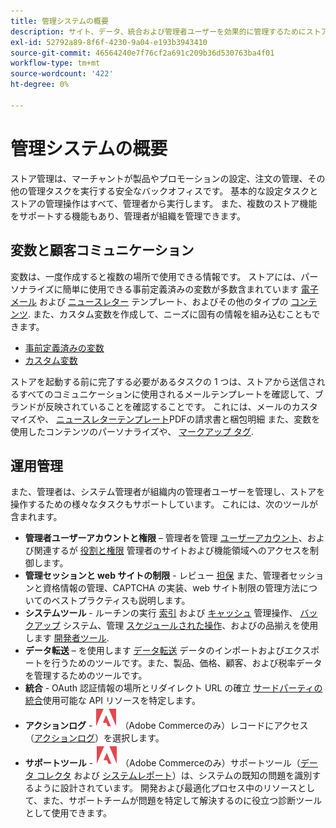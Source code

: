 ```yaml
---
title: 管理システムの概要
description: サイト、データ、統合および管理者ユーザーを効果的に管理するためにストアの管理者が使用できるシステムツールおよび機能について説明します。
exl-id: 52792a89-8f6f-4230-9a04-e193b3943410
source-git-commit: 46564240e7f76cf2a691c209b36d530763ba4f01
workflow-type: tm+mt
source-wordcount: '422'
ht-degree: 0%

---
```


# 管理システムの概要

ストア管理は、マーチャントが製品やプロモーションの設定、注文の管理、その他の管理タスクを実行する安全なバックオフィスです。 基本的な設定タスクとストアの管理操作はすべて、管理者から実行します。 また、複数のストア機能をサポートする機能もあり、管理者が組織を管理できます。

## 変数と顧客コミュニケーション

変数は、一度作成すると複数の場所で使用できる情報です。 ストアには、パーソナライズに簡単に使用できる事前定義済みの変数が多数含まれています [電子メール](email-templates.md) および [ニュースレター](../merchandising-promotions/newsletter-template.md) テンプレート、およびその他のタイプの [コンテンツ](../content-design/introduction.md#content). また、カスタム変数を作成して、ニーズに固有の情報を組み込むこともできます。

- [事前定義済みの変数](variables-predefined.md)
- [カスタム変数](variables-custom.md)

ストアを起動する前に完了する必要があるタスクの 1 つは、ストアから送信されるすべてのコミュニケーションに使用されるメールテンプレートを確認して、ブランドが反映されていることを確認することです。 これには、メールのカスタマイズや、 [ニュースレターテンプレート](../merchandising-promotions/newsletter-template.md)PDFの請求書と梱包明細 また、変数を使用したコンテンツのパーソナライズや、 [マークアップ タグ](markup-tags.md).

## 運用管理

また、管理者は、システム管理者が組織内の管理者ユーザーを管理し、ストアを操作するための様々なタスクもサポートしています。 これには、次のツールが含まれます。

- **管理者ユーザーアカウントと権限**  – 管理者を管理 [ユーザーアカウント](permissions-users-all.md)、および関連するが [役割と権限](permissions-user-roles.md) 管理者のサイトおよび機能領域へのアクセスを制御します。
- **管理セッションと web サイトの制限** - レビュー [担保](security.md) また、管理者セッションと資格情報の管理、CAPTCHA の実装、web サイト制限の管理方法についてのベストプラクティスも説明します。
- **システムツール** - ルーチンの実行 [索引](index-management.md) および [キャッシュ](cache-management.md) 管理操作、 [バックアップ](backups.md) システム、管理 [スケジュールされた操作](data-scheduled-import-export.md)、およびの品揃えを使用します [開発者ツール](developer-tools.md).
- **データ転送**  – を使用します [データ転送](data-transfer.md) データのインポートおよびエクスポートを行うためのツールです。また、製品、価格、顧客、および税率データを管理するためのツールです。
- **統合** - OAuth 認証情報の場所とリダイレクト URL の確立 [サードパーティの統合](integrations.md)使用可能な API リソースを特定します。
- **アクションログ** - ![Adobe Commerce](../assets/adobe-logo.svg) （Adobe Commerceのみ）レコードにアクセス（[アクションログ](action-log.md)）を選択します。
- **サポートツール** - ![Adobe Commerce](../assets/adobe-logo.svg) （Adobe Commerceのみ）サポートツール（[データ コレクタ](support.md#data-collector) および [システムレポート](support.md#access-system-reports)）は、システムの既知の問題を識別するように設計されています。 開発および最適化プロセス中のリソースとして、また、サポートチームが問題を特定して解決するのに役立つ診断ツールとして使用できます。
